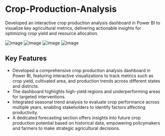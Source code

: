 # Crop-Production-Analysis
Developed an interactive crop production analysis dashboard in Power BI to visualize key agricultural metrics, delivering actionable insights for optimizing crop yield and resource allocation.

![image](https://github.com/user-attachments/assets/ee1ba006-a5e7-4eea-9082-4d80f629b1f2)
![image](https://github.com/user-attachments/assets/5bb2e715-fd0b-4f86-8422-072be0de669a)
![image](https://github.com/user-attachments/assets/fd2f8ccd-f4c7-43c0-b215-bf54abdc7e59)
![image](https://github.com/user-attachments/assets/496f6bf0-49c4-42e4-8932-72dabc6ba519)


## Key Features
* Developed a comprehensive crop production analysis dashboard in Power BI, featuring interactive visualizations to track metrics such as crop yield, cultivated area, and production trends across different states and districts.
* The dashboard highlights high-yield regions and underperforming areas for targeted interventions.
* Integrated seasonal trend analysis to evaluate crop performance across multiple years, enabling stakeholders to identify factors affecting productivity.
* A dedicated forecasting section offers insights into future crop production potential based on historical data, empowering policymakers and farmers to make strategic agricultural decisions.


